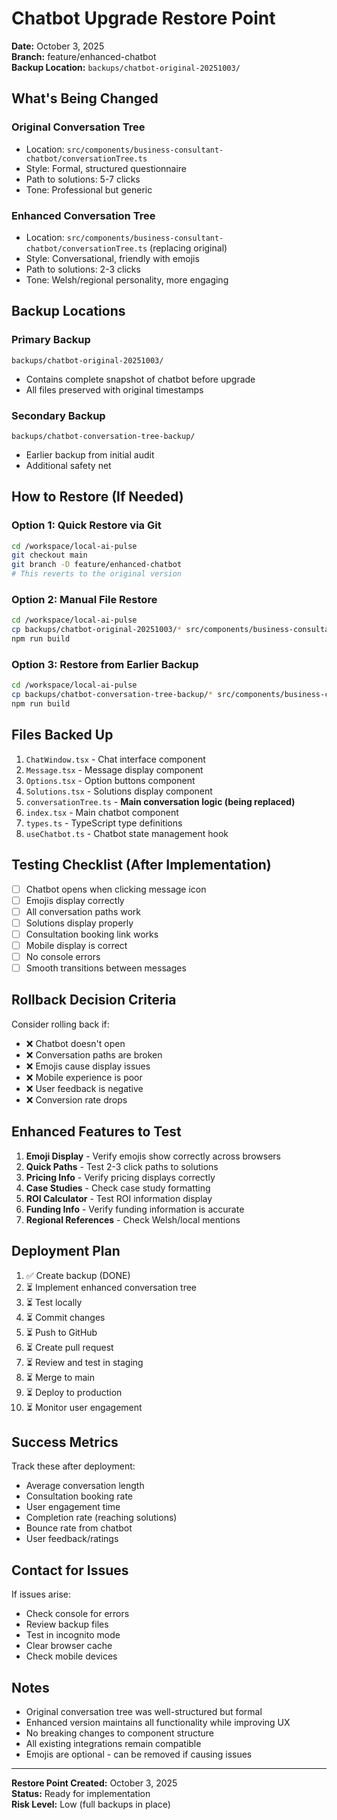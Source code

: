 # Chatbot Upgrade Restore Point

**Date:** October 3, 2025  
**Branch:** feature/enhanced-chatbot  
**Backup Location:** `backups/chatbot-original-20251003/`

## What's Being Changed

### Original Conversation Tree
- Location: `src/components/business-consultant-chatbot/conversationTree.ts`
- Style: Formal, structured questionnaire
- Path to solutions: 5-7 clicks
- Tone: Professional but generic

### Enhanced Conversation Tree
- Location: `src/components/business-consultant-chatbot/conversationTree.ts` (replacing original)
- Style: Conversational, friendly with emojis
- Path to solutions: 2-3 clicks
- Tone: Welsh/regional personality, more engaging

## Backup Locations

### Primary Backup
`backups/chatbot-original-20251003/`
- Contains complete snapshot of chatbot before upgrade
- All files preserved with original timestamps

### Secondary Backup
`backups/chatbot-conversation-tree-backup/`
- Earlier backup from initial audit
- Additional safety net

## How to Restore (If Needed)

### Option 1: Quick Restore via Git
```bash
cd /workspace/local-ai-pulse
git checkout main
git branch -D feature/enhanced-chatbot
# This reverts to the original version
```

### Option 2: Manual File Restore
```bash
cd /workspace/local-ai-pulse
cp backups/chatbot-original-20251003/* src/components/business-consultant-chatbot/
npm run build
```

### Option 3: Restore from Earlier Backup
```bash
cd /workspace/local-ai-pulse
cp backups/chatbot-conversation-tree-backup/* src/components/business-consultant-chatbot/
npm run build
```

## Files Backed Up

1. `ChatWindow.tsx` - Chat interface component
2. `Message.tsx` - Message display component
3. `Options.tsx` - Option buttons component
4. `Solutions.tsx` - Solutions display component
5. `conversationTree.ts` - **Main conversation logic (being replaced)**
6. `index.tsx` - Main chatbot component
7. `types.ts` - TypeScript type definitions
8. `useChatbot.ts` - Chatbot state management hook

## Testing Checklist (After Implementation)

- [ ] Chatbot opens when clicking message icon
- [ ] Emojis display correctly
- [ ] All conversation paths work
- [ ] Solutions display properly
- [ ] Consultation booking link works
- [ ] Mobile display is correct
- [ ] No console errors
- [ ] Smooth transitions between messages

## Rollback Decision Criteria

Consider rolling back if:
- ❌ Chatbot doesn't open
- ❌ Conversation paths are broken
- ❌ Emojis cause display issues
- ❌ Mobile experience is poor
- ❌ User feedback is negative
- ❌ Conversion rate drops

## Enhanced Features to Test

1. **Emoji Display** - Verify emojis show correctly across browsers
2. **Quick Paths** - Test 2-3 click paths to solutions
3. **Pricing Info** - Verify pricing displays correctly
4. **Case Studies** - Check case study formatting
5. **ROI Calculator** - Test ROI information display
6. **Funding Info** - Verify funding information is accurate
7. **Regional References** - Check Welsh/local mentions

## Deployment Plan

1. ✅ Create backup (DONE)
2. ⏳ Implement enhanced conversation tree
3. ⏳ Test locally
4. ⏳ Commit changes
5. ⏳ Push to GitHub
6. ⏳ Create pull request
7. ⏳ Review and test in staging
8. ⏳ Merge to main
9. ⏳ Deploy to production
10. ⏳ Monitor user engagement

## Success Metrics

Track these after deployment:
- Average conversation length
- Consultation booking rate
- User engagement time
- Completion rate (reaching solutions)
- Bounce rate from chatbot
- User feedback/ratings

## Contact for Issues

If issues arise:
- Check console for errors
- Review backup files
- Test in incognito mode
- Clear browser cache
- Check mobile devices

## Notes

- Original conversation tree was well-structured but formal
- Enhanced version maintains all functionality while improving UX
- No breaking changes to component structure
- All existing integrations remain compatible
- Emojis are optional - can be removed if causing issues

---

**Restore Point Created:** October 3, 2025  
**Status:** Ready for implementation  
**Risk Level:** Low (full backups in place)
